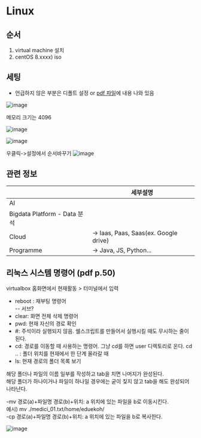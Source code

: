# Linux
##  순서
1. virtual machine 설치
2. centOS 8.xxxx) iso

## 세팅
- 언급하지 않은 부분은 디폴트 설정 or [pdf 파일](https://github.com/ek-koh/medici_bigdata/blob/master/linux/linux_lecture_pdf.pdf)에 내용 나와 있음


![image](https://user-images.githubusercontent.com/58713684/71952142-fd67c500-3220-11ea-9206-3a97af5b36fe.png)

메모리 크기는 4096

![image](https://user-images.githubusercontent.com/58713684/71952292-80891b00-3221-11ea-8003-9a262f7cec1e.png)

![image](https://user-images.githubusercontent.com/58713684/71952395-deb5fe00-3221-11ea-89c4-2b5f8e482688.png)

우클릭->설정에서 순서바꾸기
![image](https://user-images.githubusercontent.com/58713684/71952459-19b83180-3222-11ea-88f8-2447e6d74013.png)

## 관련 정보

|   |  세부설명  |
|---|---|
| AI |  |
| Bigdata Platform - Data 분석 |  |
| Cloud | -> Iaas, Paas, Saas(ex. Google drive) |
| Programme | -> Java, JS, Python... |


## 리눅스 시스템 명령어 (pdf p.50)
virtualbox 홈화면에서 현재활동 > 터미널에서 입력  
- reboot : 재부팅 명령어  
-- 서브?
- clear: 화면 전체 삭제 명령어  
- pwd: 현재 자신의 경로 확인  
- #: 주석이라 실행되지 않음. 쉘스크립트를 만들어서 실행시킬 때도 무시하는 줄이 된다.  
- cd: 경로를 이동할 때 사용하는 명령어. 그냥 cd를 하면 user 디렉토리로 온다. cd .. : 폴더 위치를 현재에서 한 단계 올라갈 때   
- ls: 현재 경로의 폴더 목록 보기  

해당 폴더나 파일의 이름 일부를 작성하고 tab을 치면 나머지가 완성된다.  
해당 폴더가 하나이거나 파일이 하나일 경우에는 굳이 칯지 않고 tab을 해도 완성되어 나타난다.

-mv 경로(a)+파일명 경로(b)+위치: a 위치에 있는 파일을 b로 이동시킨다.   
예시) mv ./medici_01.txt/home/eduekoh/  
-cp 경로(a)+파일명 경로(b)+위치: a 위치에 있는 파일을 b로 복사한다.   

![image](https://user-images.githubusercontent.com/58713684/71960671-eaf98580-3238-11ea-8b9f-23443c6985b5.png)

